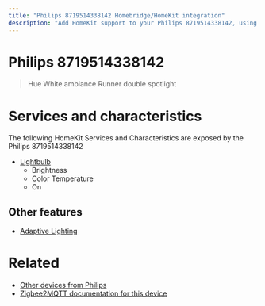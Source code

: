 ```yaml
---
title: "Philips 8719514338142 Homebridge/HomeKit integration"
description: "Add HomeKit support to your Philips 8719514338142, using Homebridge, Zigbee2MQTT and homebridge-z2m."
---
```

<!---
This file has been GENERATED using src/docgen/docgen.ts
DO NOT EDIT THIS FILE MANUALLY!
-->
# Philips 8719514338142
> Hue White ambiance Runner double spotlight


# Services and characteristics
The following HomeKit Services and Characteristics are exposed by
the Philips 8719514338142

* [Lightbulb](../../light.md)
  * Brightness
  * Color Temperature
  * On


## Other features
* [Adaptive Lighting](../../light.md)


# Related
* [Other devices from Philips](../index.md#philips)
* [Zigbee2MQTT documentation for this device](https://www.zigbee2mqtt.io/devices/8719514338142.html)